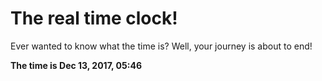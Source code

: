 # The real time clock!

Ever wanted to know what the time is? Well, your journey is about to end!

**The time is Dec 13, 2017, 05:46**
